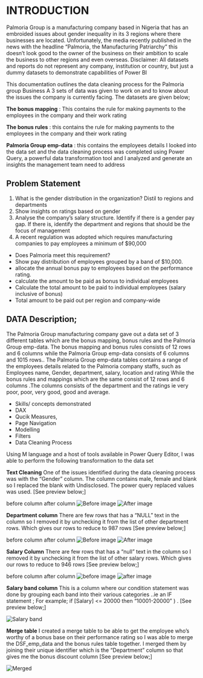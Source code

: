 # INTRODUCTION
Palmoria Group is a manufacturing company based in Nigeria that has an embroided issues about gender inequality in its 3 regions where there businesses are located. Unfortunately, the media recently published in the news with the headline “Palmoria, the Manufacturing Patriarchy” this doesn’t look good to the owner of the business on their ambition to scale the business to other regions and even overseas. Disclaimer: All datasets and reports do not represent any company, institution or country, but just a dummy datasets to demonstrate capabilities of Power BI

This documentation outlines the data cleaning process for the Palmoria group Business A 3 sets of data was given to work on and to know about the issues the company is currently facing. The datasets are given below;

**The bonus mapping** : This contains the rule for making payments to the employees in the company and their work rating

**The bonus rules** : this contains the rule for making payments to the employees in the company and their work rating

**Palmoria Group emp-data** : this contains the employees details I looked into the data set and the data cleaning process was completed using Power Query, a powerful data transformation tool and I analyzed and generate an insights the management team need to address

## Problem Statement
 1. What is the gender distribution in the organization? Distil to regions and departments
 2. Show insights on ratings based on gender
 3. Analyse the company’s salary structure. Identify if there is a gender pay gap. If there is, identify the department and regions that should be the focus of management
 4. A recent regulation was adopted which requires manufacturing companies to pay employees a minimum of $90,000
  - Does Palmoria meet this requirement?
  - Show pay distribution of employees grouped by a band of $10,000.
  - allocate the annual bonus pay to employees based on the performance rating.
  - calculate the amount to be paid as bonus to individual employees
  - Calculate the total amount to be paid to individual employees (salary inclusive of bonus)
  - Total amount to be paid out per region and company-wide

## DATA Description;
The Palmoria Group manufacturing company gave out a data set of 3 different tables which are the bonus mapping, bonus rules and the Palmoria Group emp-data. The bonus mapping and bonus rules consists of 12 rows and 6 columns while the Palmoria Group emp-data consists of 6 columns and 1015 rows.. The Palmoria Group emp-data tables contains a range of the employees details related to the Palmoria company staffs, such as Employees name, Gender, department, salary, location and rating While the bonus rules and mappings which are the same consist of 12 rows and 6 columns .The columns consists of the department and the ratings ie very poor, poor, very good, good and average.

  - Skills/ concepts demonstrated
  - DAX
  - Qucik Measures,
  - Page Navigation
  - Modelling
  - Filters
  - Data Cleaning Process

Using M language and a host of tools available in Power Query Editor, I was able to perform the following transformation to the data set

**Text Cleaning**
One of the issues identified during the data cleaning process was with the “Gender” column. The column contains male, female and blank so I replaced the blank with Undisclosed. The power query replaced values was used. [See preview below;]

before column after column
   ![Before image](https://github.com/koladeadebayo819/DSA-PROJECT-2---PALMORA/blob/main/gender1.PNG)
   ![After image](https://github.com/koladeadebayo819/DSA-PROJECT-2---PALMORA/blob/main/gender2.PNG)

**Department column**
There are few rows that has a “NULL” text in the column so I removed it by unchecking it from the list of other department rows. Which gives our rows to reduce to 987 rows [See preview below;]

before column after column
![Before image](https://github.com/koladeadebayo819/DSA-PROJECT-2---PALMORA/blob/main/department1.PNG)
![After image](https://github.com/koladeadebayo819/DSA-PROJECT-2---PALMORA/blob/main/department2.PNG)


**Salary Column**
There are few rows that has a “null” text in the column so I removed it by unchecking it from the list of other salary rows. Which gives our rows to reduce to 946 rows [See preview below;]

before column after column
  ![before image](https://github.com/koladeadebayo819/DSA-PROJECT-2---PALMORA/blob/main/salary1.PNG)
  ![after image](https://github.com/koladeadebayo819/DSA-PROJECT-2---PALMORA/blob/main/salary2.PNG)

**Salary band column**
This is a column where our condition statement was done by grouping each band into their various categories ..ie an IF statement ; For example; if [Salary] <= 20000 then “10001-20000” ) . [See preview below;]


 ![*Salary band*](https://github.com/koladeadebayo819/DSA-PROJECT-2---PALMORA/blob/main/salaryband.PNG)

**Merge table**
I created a merge table to be able to get the employee who’s worthy of a bonus base on their performance rating so I was able to merge the DSF_emp_data and the bonus rules table together. I merged them by joining their unique identifier which is the “Department” column so that gives me the bonus discount column [See preview below;]

  ![Merged](https://github.com/koladeadebayo819/DSA-PROJECT-2---PALMORA/blob/main/merge.PNG)

